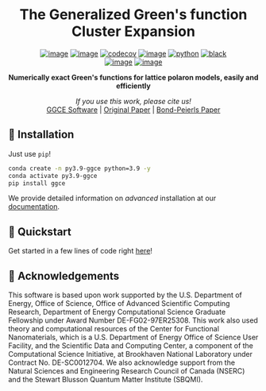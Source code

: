 <div align=center>

# The Generalized Green's function Cluster Expansion

[![image](https://github.com/matthewcarbone/GGCE/actions/workflows/ci.yml/badge.svg)](https://github.com/matthewcarbone/GGCE/actions/workflows/ci.yml)
[![image](https://github.com/matthewcarbone/GGCE/actions/workflows/ci_petsc.yml/badge.svg)](https://github.com/matthewcarbone/GGCE/actions/workflows/ci_petsc.yml)
[![codecov](https://codecov.io/gh/matthewcarbone/GGCE/branch/master/graph/badge.svg?token=6Q7EUWBW6O)](https://codecov.io/gh/matthewcarbone/GGCE)
[![image](https://app.codacy.com/project/badge/Grade/bdb53153835a49fa8921b28a519b2ead)](https://www.codacy.com/gh/matthewcarbone/GGCE/dashboard?utm_source=github.com&amp;utm_medium=referral&amp;utm_content=matthewcarbone/GGCE&amp;utm_campaign=Badge_Grade)
[![python](https://img.shields.io/badge/-Python_>=3.7-blue?logo=python&logoColor=white)](https://github.com/pre-commit/pre-commit)
[![black](https://img.shields.io/badge/Code%20Style-Black-black.svg?labelColor=gray)](https://black.readthedocs.io/en/stable/) <br>
[![image](https://joss.theoj.org/papers/688705844ea344353b86815d8345f8d5/status.svg)](https://joss.theoj.org/papers/688705844ea344353b86815d8345f8d5)
[![image](https://zenodo.org/badge/DOI/10.48550/arXiv.2210.12260.svg)](https://doi.org/10.48550/arXiv.2210.12260)

**Numerically exact Green's functions for lattice polaron models, easily and efficiently**

_If you use this work, please cite us!_ <br>
[GGCE Software](https://doi.org/10.48550/arXiv.2210.12260) | [Original Paper](https://doi.org/10.1103/PhysRevB.104.035106) | [Bond-Peierls Paper](https://doi.org/10.1103/PhysRevB.104.L140307)

</div>
   
## 💾 Installation

Just use `pip`!

```bash
conda create -n py3.9-ggce python=3.9 -y
conda activate py3.9-ggce
pip install ggce
```

We provide detailed information on _advanced_ installation at our [documentation](https://matthewcarbone.github.io/GGCE/installation.html).

## 🚀 Quickstart

Get started in a few lines of code right [here](https://matthewcarbone.github.io/GGCE/tutorials/introduction.html)!

## 🙏 Acknowledgements

This software is based upon work supported by the U.S. Department of
Energy, Office of Science, Office of Advanced Scientific Computing
Research, Department of Energy Computational Science Graduate Fellowship
under Award Number DE-FG02-97ER25308. This work also used theory and
computational resources of the Center for Functional Nanomaterials,
which is a U.S. Department of Energy Office of Science User Facility,
and the Scientific Data and Computing Center, a component of the
Computational Science Initiative, at Brookhaven National Laboratory
under Contract No. DE-SC0012704. We also acknowledge support from the
Natural Sciences and Engineering Research Council of Canada (NSERC) and
the Stewart Blusson Quantum Matter Institute (SBQMI).
